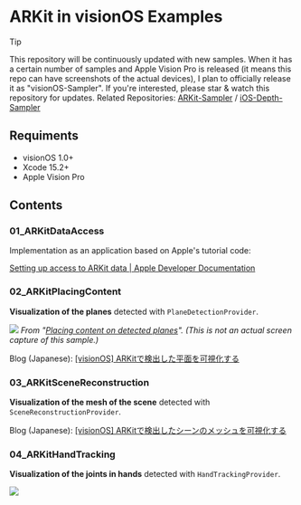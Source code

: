 # ARKit in visionOS Examples

> [!TIP]
>
> This repository will be continuously updated with new samples. When it has a certain number of samples and Apple Vision Pro is released (it means this repo can have screenshots of the actual devices), I plan to officially release it as "visionOS-Sampler". If you're interested, please star & watch this repository for updates. Related Repositories: [ARKit-Sampler](https://github.com/shu223/ARKit-Sampler) / [iOS-Depth-Sampler](https://github.com/shu223/iOS-Depth-Sampler)

## Requiments

- visionOS 1.0+
- Xcode 15.2+
- Apple Vision Pro

## Contents

### 01_ARKitDataAccess

Implementation as an application based on Apple's tutorial code:

[Setting up access to ARKit data | Apple Developer Documentation](https://developer-apple-com.translate.goog/documentation/visionos/setting-up-access-to-arkit-data)



### 02_ARKitPlacingContent

**Visualization of the planes** detected with `PlaneDetectionProvider`.

![](https://storage.googleapis.com/zenn-user-upload/deployed-images/3298443097ea4fe8db13be15.gif?sha=b626216787695f05c77bd36cbfbfbdb0e72a1ee6)
*From "[Placing content on detected planes](https://developer-apple-com.translate.goog/documentation/visionos/placing-content-on-detected-planes)".  (This is not an actual screen capture of this sample.)*

Blog (Japanese): [[visionOS] ARKitで検出した平面を可視化する](https://zenn.dev/shu223/articles/visionos_planedetection)

### 03_ARKitSceneReconstruction

**Visualization of the mesh of the scene** detected with `SceneReconstructionProvider`.

Blog (Japanese):  [[visionOS] ARKitで検出したシーンのメッシュを可視化する](https://zenn.dev/shu223/articles/visionos_scenemesh)



### 04_ARKitHandTracking

**Visualization of the joints in hands** detected with `HandTrackingProvider`.

![](https://res.cloudinary.com/zenn/image/fetch/s--UbavivFk--/c_limit%2Cf_auto%2Cfl_progressive%2Cq_auto%2Cw_1200/https://storage.googleapis.com/zenn-user-upload/deployed-images/4219e1557601d5812341448e.png%3Fsha%3D3eb90990d08ada824a7a7226bfd68f2caceaa293)

